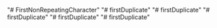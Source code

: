 "# FirstNonRepeatingCharacter" 
"# firstDuplicate" 
"# firstDuplicate" 
"# firstDuplicate" 
"# firstDuplicate" 
"# firstDuplicate" 

